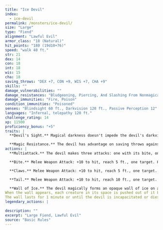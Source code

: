 ```yaml
---
title: "Ice Devil"
index:
  - ice-devil
permalink: /monsters/ice-devil/
size: "Large"
type: "Fiend"
alignment: "Lawful Evil"
armor_class: "18 (Natural)"
hit_points: "180 (19d10+76)"
speed: "walk 40 ft."
str: 21
dex: 14
con: 18
int: 18
wis: 15
cha: 18
saving_throws: "DEX +7, CON +9, WIS +7, CHA +9"
skills: ""
damage_vulnerabilities: ""
damage_resistances: "Bludgeoning, Piercing, And Slashing From Nonmagical Weapons That Aren'T Silvered"
damage_immunities: "Fire, Poison"
condition_immunities: "Poisoned"
senses: "Blindsight 60 ft., Darkvision 120 ft., Passive Perception 12"
languages: "Infernal, telepathy 120 ft."
challenge_rating: 14
xp: 11500
proficiency_bonus: "+5"
traits: |
  **Devil's Sight.** Magical darkness doesn't impede the devil's darkvision.

  **Magic Resistance.** The devil has advantage on saving throws against spells and other magical effects.
actions: |
  **Multiattack.** The devil makes three attacks: one with its bite, one with its claws, and one with its tail.

  **Bite.** Melee Weapon Attack: +10 to hit, reach 5 ft., one target. Hit: 12 (2d6 + 5) piercing damage plus 10 (3d6) cold damage.

  **Claws.** Melee Weapon Attack: +10 to hit, reach 5 ft., one target. Hit: 10 (2d4 + 5) slashing damage plus 10 (3d6) cold damage.

  **Tail.** Melee Weapon Attack: +10 to hit, reach 10 ft., one target. Hit: 12 (2d6 + 5) bludgeoning damage plus 10 (3d6) cold damage.

  **Wall of Ice.** The devil magically forms an opaque wall of ice on a solid surface it can see within 60 feet of it. The wall is 1 foot thick and up to 30 feet long and 10 feet high, or it's a hemispherical dome up to 20 feet in diameter.
When the wall appears, each creature in its space is pushed out of it by the shortest route. The creature chooses which side of the wall to end up on, unless the creature is incapacitated. The creature then makes a DC 17 Dexterity saving throw, taking 35 (10d6) cold damage on a failed save, or half as much damage on a successful one.
The wall lasts for 1 minute or until the devil is incapacitated or dies. The wall can be damaged and breached; each 10-foot section has AC 5, 30 hit points, vulnerability to fire damage, and immunity to acid, cold, necrotic, poison, and psychic damage. If a section is destroyed, it leaves behind a sheet of frigid air in the space the wall occupied. Whenever a creature finishes moving through the frigid air on a turn, willingly or otherwise, the creature must make a DC 17 Constitution saving throw, taking 17 (5d6) cold damage on a failed save, or half as much damage on a successful one. The frigid air dissipates when the rest of the wall vanishes.  
legendary_actions: |
  
description: ""
excerpt: "Large Fiend, Lawful Evil"
source: "Basic Rules"
---
```

